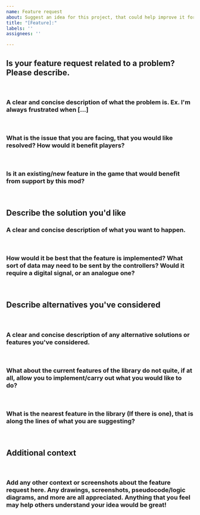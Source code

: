 ```yaml
---
name: Feature request
about: Suggest an idea for this project, that could help improve it for all players.
title: "[Feature]:"
labels: ''
assignees: ''

---
```


## Is your feature request related to a problem? Please describe.
<br>

### A clear and concise description of what the problem is. Ex. I'm always frustrated when [...]

<br>

### What is the issue that you are facing, that you would like resolved? How would it benefit players?

<br>

### Is it an existing/new feature in the game that would benefit from support by this mod?

<br>

## Describe the solution you'd like

### A clear and concise description of what you want to happen.

<br>

### How would it be best that the feature is implemented? What sort of data may need to be sent by the controllers? Would it require a digital signal, or an analogue one?
<br>

### 

## Describe alternatives you've considered
<br>

### A clear and concise description of any alternative solutions or features you've considered.
<br>

### What about the current features of the library do not quite, if at all, allow you to implement/carry out what you would like to do? 
<br>

### What is the nearest feature in the library (If there is one), that is along the lines of what you are suggesting?

<br>

## Additional context
<br>

### Add any other context or screenshots about the feature request here. Any drawings, screenshots, pseudocode/logic diagrams, and more are all appreciated. Anything that you feel may help others understand your idea would be great!
